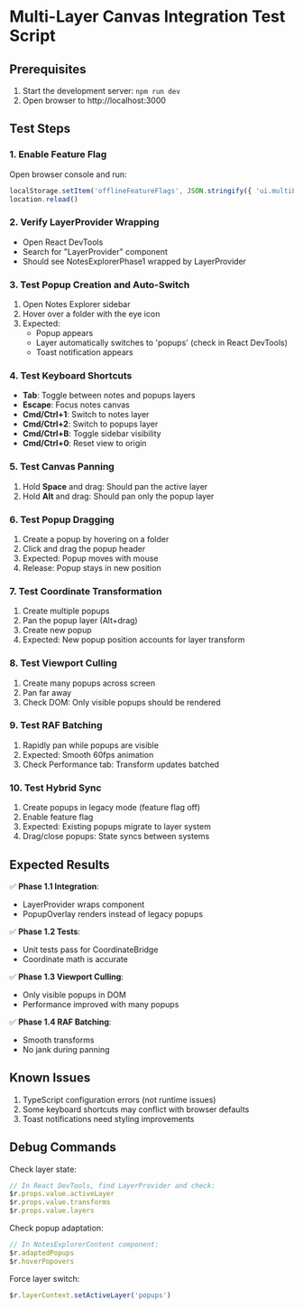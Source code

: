 # Multi-Layer Canvas Integration Test Script

## Prerequisites
1. Start the development server: `npm run dev`
2. Open browser to http://localhost:3000

## Test Steps

### 1. Enable Feature Flag
Open browser console and run:
```javascript
localStorage.setItem('offlineFeatureFlags', JSON.stringify({ 'ui.multiLayerCanvas': true }))
location.reload()
```

### 2. Verify LayerProvider Wrapping
- Open React DevTools
- Search for "LayerProvider" component
- Should see NotesExplorerPhase1 wrapped by LayerProvider

### 3. Test Popup Creation and Auto-Switch
1. Open Notes Explorer sidebar
2. Hover over a folder with the eye icon
3. Expected: 
   - Popup appears
   - Layer automatically switches to 'popups' (check in React DevTools)
   - Toast notification appears

### 4. Test Keyboard Shortcuts
- **Tab**: Toggle between notes and popups layers
- **Escape**: Focus notes canvas
- **Cmd/Ctrl+1**: Switch to notes layer
- **Cmd/Ctrl+2**: Switch to popups layer
- **Cmd/Ctrl+B**: Toggle sidebar visibility
- **Cmd/Ctrl+0**: Reset view to origin

### 5. Test Canvas Panning
1. Hold **Space** and drag: Should pan the active layer
2. Hold **Alt** and drag: Should pan only the popup layer

### 6. Test Popup Dragging
1. Create a popup by hovering on a folder
2. Click and drag the popup header
3. Expected: Popup moves with mouse
4. Release: Popup stays in new position

### 7. Test Coordinate Transformation
1. Create multiple popups
2. Pan the popup layer (Alt+drag)
3. Create new popup
4. Expected: New popup position accounts for layer transform

### 8. Test Viewport Culling
1. Create many popups across screen
2. Pan far away
3. Check DOM: Only visible popups should be rendered

### 9. Test RAF Batching
1. Rapidly pan while popups are visible
2. Expected: Smooth 60fps animation
3. Check Performance tab: Transform updates batched

### 10. Test Hybrid Sync
1. Create popups in legacy mode (feature flag off)
2. Enable feature flag
3. Expected: Existing popups migrate to layer system
4. Drag/close popups: State syncs between systems

## Expected Results

✅ **Phase 1.1 Integration**: 
- LayerProvider wraps component
- PopupOverlay renders instead of legacy popups

✅ **Phase 1.2 Tests**: 
- Unit tests pass for CoordinateBridge
- Coordinate math is accurate

✅ **Phase 1.3 Viewport Culling**: 
- Only visible popups in DOM
- Performance improved with many popups

✅ **Phase 1.4 RAF Batching**: 
- Smooth transforms
- No jank during panning

## Known Issues

1. TypeScript configuration errors (not runtime issues)
2. Some keyboard shortcuts may conflict with browser defaults
3. Toast notifications need styling improvements

## Debug Commands

Check layer state:
```javascript
// In React DevTools, find LayerProvider and check:
$r.props.value.activeLayer
$r.props.value.transforms
$r.props.value.layers
```

Check popup adaptation:
```javascript
// In NotesExplorerContent component:
$r.adaptedPopups
$r.hoverPopovers
```

Force layer switch:
```javascript
$r.layerContext.setActiveLayer('popups')
```